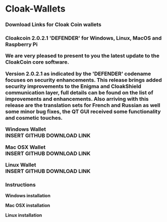 # Cloak-Wallets
<h3>Download Links for Cloak Coin wallets<h3/>
<p>Cloakcoin 2.0.2.1 'DEFENDER' for Windows, Linux, MacOS and Raspberry Pi</p>
 
We are very pleased to present to you the latest update to the CloakCoin core software.
 
Version 2.0.2.1 as indicated by the 'DEFENDER' codename focuses on security enhancements. This release brings added security improvements to the Enigma and CloakShield communication layer, full details can be found on the list of improvements and enhancements.  Also arriving with this release are the translation sets for French and Russian as well some minor bug fixes, the QT GUI received some functionality and cosmetic touches.


<b>Windows Wallet</b><br />
INSERT GITHUB DOWNLOAD LINK

<b>Mac OSX Wallet</b><br />
INSERT GITHUB DOWNLOAD LINK

<b>Linux Wallet</b><br />
INSERT GITHUB DOWNLOAD LINK

<h3>Instructions</h3>

<b>Windows installation</b><br />


<b>Mac OSX installation</b><br />


<b>Linux installation</b><br />
